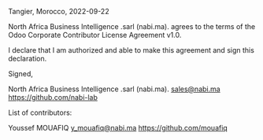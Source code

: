 Tangier, Morocco, 2022-09-22

North Africa Business Intelligence .sarl (nabi.ma). agrees to the terms of the Odoo Corporate Contributor License Agreement v1.0.

I declare that I am authorized and able to make this agreement and sign this declaration.

Signed,

North Africa Business Intelligence .sarl (nabi.ma). sales@nabi.ma https://github.com/nabi-lab

List of contributors:

Youssef MOUAFIQ y_mouafiq@nabi.ma https://github.com/mouafiq
